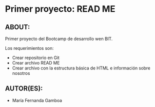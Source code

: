 # Primer proyecto: READ ME

## ABOUT:

Primer proyecto del Bootcamp de desarrollo wen BIT.

Los requerimientos son:
* Crear repositorio en Git
* Crear archivo READ ME
* Crear archivo con la estructura básica de HTML e información sobre nosotros

## AUTOR(ES):

* María Fernanda Gamboa

